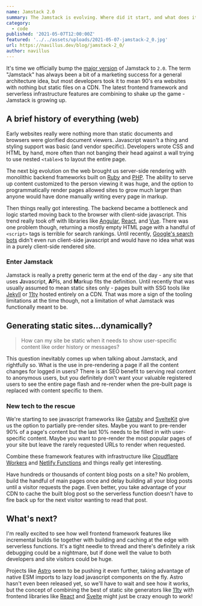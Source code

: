 ```yaml
---
name: Jamstack 2.0
summary: The Jamstack is evolving. Where did it start, and what does it look like in 2021?
category:
  - code
published: '2021-05-07T12:00:00Z'
featured: '../../assets/uploads/2021-05-07-jamstack-2_0.jpg'
url: https://navillus.dev/blog/jamstack-2_0/
author: navillus
---
```


It's time we officially bump the [major version](https://semver.org/) of Jamstack to `2.0`. The term "Jamstack" has always been a bit of a marketing success for a general architecture idea, but most developers took it to mean 90's era websites with nothing but static files on a CDN. The latest frontend framework and serverless infrastructure features are combining to shake up the game - Jamstack is growing up.

## A brief history of everything (web)

Early websites really were nothing more than static documents and browsers were glorified document viewers. Javascript wasn't a thing and styling support was basic (and vendor specific). Developers wrote CSS and HTML by hand, more often than not banging their head against a wall trying to use nested `<table>`s to layout the entire page.

The next big evolution on the web brought us server-side rendering with monolithic backend frameworks built on [Ruby](https://rubyonrails.org/) and [PHP](https://wordpress.com/). The ability to serve up content customized to the person viewing it was huge, and the option to programmatically render pages allowed sites to grow much larger than anyone would have done manually writing every page in markup.

Then things really got interesting. The backend became a bottleneck and logic started moving back to the browser with client-side javascript. This trend really took off with libraries like [Angular](https://angularjs.org), [React](https://reactjs.org/), and [Vue](https://semver.org/). There was one problem though, returning a mostly empty HTML page with a handful of `<script>` tags is terrible for search rankings. Until recently, [Google's search bots](https://web.dev/javascript-and-google-search-io-2019/) didn't even run client-side javascript and would have no idea what was in a purely client-side rendered site.

### Enter Jamstack

Jamstack is really a pretty generic term at the end of the day - any site that uses **J**avascript, **A**PIs, and **M**arkup fits the definition. Until recently that was usually assumed to mean static sites only - pages built with SSG tools like [Jekyll](https://jekyllrb.com/) or [11ty](https://www.11ty.dev/) hosted entirely on a CDN. That was more a sign of the tooling limitations at the time though, not a limitation of what Jamstack was functionally meant to be.

## Generating static sites...dynamically?

> How can my site be static when it needs to show user-specific content like order history or messages?

This question inevitably comes up when talking about Jamstack, and rightfully so. What is the use in pre-rendering a page if all the content changes for logged in users? There is an SEO benefit to serving real content to anonymous users, but you definitely don't want your valuable registered users to see the entire page flash and re-render when the pre-built page is replaced with content specific to them.

### New tech to the rescue

We're starting to see javascript frameworks like [Gatsby](https://www.gatsbyjs.com/) and [SvelteKit](https://kit.svelte.dev) give us the option to partially pre-render sites. Maybe you want to pre-render 90% of a page's content but the last 10% needs to be filled in with user-specific content. Maybe you want to pre-render the most popular pages of your site but leave the rarely requested URLs to render when requested.

Combine these framework features with infrastructure like [Cloudflare Workers](https://workers.cloudflare.com/) and [Netlify Functions](https://functions.netlify.com/) and things really get interesting.

Have hundreds or thousands of content blog posts on a site? No problem, build the handful of main pages once and delay building all your blog posts until a visitor requests the page. Even better, you take advantage of your CDN to cache the built blog post so the serverless function doesn't have to fire back up for the next visitor wanting to read that post.

## What's next?

I'm really excited to see how well frontend framework features like incremental builds tie together with building and caching at the edge with serverless functions. It's a tight needle to thread and there's definitely a risk debugging could be a nightmare, but if done well the value to both developers and site visitors could be huge.

Projects like [Astro](https://astro.build/) seem to be pushing it even further, taking advantage of native ESM imports to lazy load javascript components on the fly. Astro hasn't even been released yet, so we'll have to wait and see how it works, but the concept of combining the best of static site generators like [11ty](https://www.11ty.dev/) with frontend libraries like [React](https://reactjs.org/) and [Svelte](https://svelte.dev/) might just be crazy enough to work!
